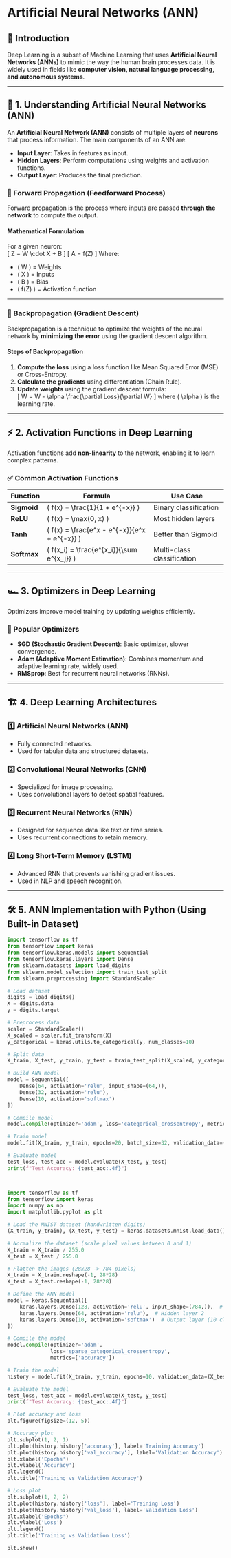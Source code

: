 
# Artificial Neural Networks (ANN)

## 📖 Introduction  
Deep Learning is a subset of Machine Learning that uses **Artificial Neural Networks (ANNs)** to mimic the way the human brain processes data. It is widely used in fields like **computer vision, natural language processing, and autonomous systems**.

---

## 🧠 **1. Understanding Artificial Neural Networks (ANN)**  
An **Artificial Neural Network (ANN)** consists of multiple layers of **neurons** that process information. The main components of an ANN are:  
- **Input Layer**: Takes in features as input.  
- **Hidden Layers**: Perform computations using weights and activation functions.  
- **Output Layer**: Produces the final prediction.  

### **🔗 Forward Propagation (Feedforward Process)**
Forward propagation is the process where inputs are passed **through the network** to compute the output.

#### **Mathematical Formulation**  
For a given neuron:  
\[
Z = W \cdot X + B
\]
\[
A = f(Z)
\]
Where:  
- \( W \) = Weights  
- \( X \) = Inputs  
- \( B \) = Bias  
- \( f(Z) \) = Activation function  

---

### **🔁 Backpropagation (Gradient Descent)**
Backpropagation is a technique to optimize the weights of the neural network by **minimizing the error** using the gradient descent algorithm.

#### **Steps of Backpropagation**  
1. **Compute the loss** using a loss function like Mean Squared Error (MSE) or Cross-Entropy.  
2. **Calculate the gradients** using differentiation (Chain Rule).  
3. **Update weights** using the gradient descent formula:  
   \[
   W = W - \alpha \frac{\partial Loss}{\partial W}
   \]
   where \( \alpha \) is the learning rate.  

---

## ⚡ **2. Activation Functions in Deep Learning**
Activation functions add **non-linearity** to the network, enabling it to learn complex patterns.

### ✅ Common Activation Functions  
| Function | Formula | Use Case |
|----------|---------|----------|
| **Sigmoid** | \( f(x) = \frac{1}{1 + e^{-x}} \) | Binary classification |
| **ReLU** | \( f(x) = \max(0, x) \) | Most hidden layers |
| **Tanh** | \( f(x) = \frac{e^x - e^{-x}}{e^x + e^{-x}} \) | Better than Sigmoid |
| **Softmax** | \( f(x_i) = \frac{e^{x_i}}{\sum e^{x_j}} \) | Multi-class classification |

---

## 🏎️ **3. Optimizers in Deep Learning**
Optimizers improve model training by updating weights efficiently.

### **🚀 Popular Optimizers**
- **SGD (Stochastic Gradient Descent)**: Basic optimizer, slower convergence.  
- **Adam (Adaptive Moment Estimation)**: Combines momentum and adaptive learning rate, widely used.  
- **RMSprop**: Best for recurrent neural networks (RNNs).  

---

## 🏗️ **4. Deep Learning Architectures**
### **1️⃣ Artificial Neural Networks (ANN)**
- Fully connected networks.
- Used for tabular data and structured datasets.

### **2️⃣ Convolutional Neural Networks (CNN)**
- Specialized for image processing.
- Uses convolutional layers to detect spatial features.

### **3️⃣ Recurrent Neural Networks (RNN)**
- Designed for sequence data like text or time series.
- Uses recurrent connections to retain memory.

### **4️⃣ Long Short-Term Memory (LSTM)**
- Advanced RNN that prevents vanishing gradient issues.
- Used in NLP and speech recognition.

---

## 🛠️ **5. ANN Implementation with Python (Using Built-in Dataset)**
```python
import tensorflow as tf
from tensorflow import keras
from tensorflow.keras.models import Sequential
from tensorflow.keras.layers import Dense
from sklearn.datasets import load_digits
from sklearn.model_selection import train_test_split
from sklearn.preprocessing import StandardScaler

# Load dataset
digits = load_digits()
X = digits.data
y = digits.target

# Preprocess data
scaler = StandardScaler()
X_scaled = scaler.fit_transform(X)
y_categorical = keras.utils.to_categorical(y, num_classes=10)

# Split data
X_train, X_test, y_train, y_test = train_test_split(X_scaled, y_categorical, test_size=0.2, random_state=42)

# Build ANN model
model = Sequential([
    Dense(64, activation='relu', input_shape=(64,)),
    Dense(32, activation='relu'),
    Dense(10, activation='softmax')
])

# Compile model
model.compile(optimizer='adam', loss='categorical_crossentropy', metrics=['accuracy'])

# Train model
model.fit(X_train, y_train, epochs=20, batch_size=32, validation_data=(X_test, y_test))

# Evaluate model
test_loss, test_acc = model.evaluate(X_test, y_test)
print(f"Test Accuracy: {test_acc:.4f}")



import tensorflow as tf
from tensorflow import keras
import numpy as np
import matplotlib.pyplot as plt

# Load the MNIST dataset (handwritten digits)
(X_train, y_train), (X_test, y_test) = keras.datasets.mnist.load_data()

# Normalize the dataset (scale pixel values between 0 and 1)
X_train = X_train / 255.0
X_test = X_test / 255.0

# Flatten the images (28x28 -> 784 pixels)
X_train = X_train.reshape(-1, 28*28)
X_test = X_test.reshape(-1, 28*28)

# Define the ANN model
model = keras.Sequential([
    keras.layers.Dense(128, activation='relu', input_shape=(784,)),  # Hidden layer 1
    keras.layers.Dense(64, activation='relu'),  # Hidden layer 2
    keras.layers.Dense(10, activation='softmax')  # Output layer (10 classes)
])

# Compile the model
model.compile(optimizer='adam',
              loss='sparse_categorical_crossentropy',
              metrics=['accuracy'])

# Train the model
history = model.fit(X_train, y_train, epochs=10, validation_data=(X_test, y_test))

# Evaluate the model
test_loss, test_acc = model.evaluate(X_test, y_test)
print(f"Test Accuracy: {test_acc:.4f}")

# Plot accuracy and loss
plt.figure(figsize=(12, 5))

# Accuracy plot
plt.subplot(1, 2, 1)
plt.plot(history.history['accuracy'], label='Training Accuracy')
plt.plot(history.history['val_accuracy'], label='Validation Accuracy')
plt.xlabel('Epochs')
plt.ylabel('Accuracy')
plt.legend()
plt.title('Training vs Validation Accuracy')

# Loss plot
plt.subplot(1, 2, 2)
plt.plot(history.history['loss'], label='Training Loss')
plt.plot(history.history['val_loss'], label='Validation Loss')
plt.xlabel('Epochs')
plt.ylabel('Loss')
plt.legend()
plt.title('Training vs Validation Loss')

plt.show()

